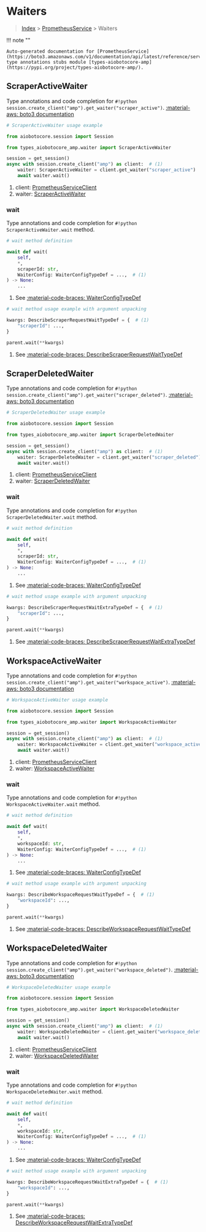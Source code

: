 # Waiters

> [Index](../README.md) > [PrometheusService](./README.md) > Waiters

!!! note ""

    Auto-generated documentation for [PrometheusService](https://boto3.amazonaws.com/v1/documentation/api/latest/reference/services/amp.html#prometheusservice)
    type annotations stubs module [types-aiobotocore-amp](https://pypi.org/project/types-aiobotocore-amp/).

## ScraperActiveWaiter

Type annotations and code completion for `#!python session.create_client("amp").get_waiter("scraper_active")`.
[:material-aws: boto3 documentation](https://boto3.amazonaws.com/v1/documentation/api/latest/reference/services/amp/waiter/ScraperActive.html#PrometheusService.Waiter.ScraperActive)

```python
# ScraperActiveWaiter usage example

from aiobotocore.session import Session

from types_aiobotocore_amp.waiter import ScraperActiveWaiter

session = get_session()
async with session.create_client("amp") as client:  # (1)
    waiter: ScraperActiveWaiter = client.get_waiter("scraper_active")  # (2)
    await waiter.wait()
```

1. client: [PrometheusServiceClient](./client.md)
2. waiter: [ScraperActiveWaiter](./waiters.md#scraperactivewaiter)


### wait

Type annotations and code completion for `#!python ScraperActiveWaiter.wait` method.

```python
# wait method definition

await def wait(
    self,
    *,
    scraperId: str,
    WaiterConfig: WaiterConfigTypeDef = ...,  # (1)
) -> None:
    ...
```

1. See [:material-code-braces: WaiterConfigTypeDef](./type_defs.md#waiterconfigtypedef) 


```python
# wait method usage example with argument unpacking

kwargs: DescribeScraperRequestWaitTypeDef = {  # (1)
    "scraperId": ...,
}

parent.wait(**kwargs)
```

1. See [:material-code-braces: DescribeScraperRequestWaitTypeDef](./type_defs.md#describescraperrequestwaittypedef) 
## ScraperDeletedWaiter

Type annotations and code completion for `#!python session.create_client("amp").get_waiter("scraper_deleted")`.
[:material-aws: boto3 documentation](https://boto3.amazonaws.com/v1/documentation/api/latest/reference/services/amp/waiter/ScraperDeleted.html#PrometheusService.Waiter.ScraperDeleted)

```python
# ScraperDeletedWaiter usage example

from aiobotocore.session import Session

from types_aiobotocore_amp.waiter import ScraperDeletedWaiter

session = get_session()
async with session.create_client("amp") as client:  # (1)
    waiter: ScraperDeletedWaiter = client.get_waiter("scraper_deleted")  # (2)
    await waiter.wait()
```

1. client: [PrometheusServiceClient](./client.md)
2. waiter: [ScraperDeletedWaiter](./waiters.md#scraperdeletedwaiter)


### wait

Type annotations and code completion for `#!python ScraperDeletedWaiter.wait` method.

```python
# wait method definition

await def wait(
    self,
    *,
    scraperId: str,
    WaiterConfig: WaiterConfigTypeDef = ...,  # (1)
) -> None:
    ...
```

1. See [:material-code-braces: WaiterConfigTypeDef](./type_defs.md#waiterconfigtypedef) 


```python
# wait method usage example with argument unpacking

kwargs: DescribeScraperRequestWaitExtraTypeDef = {  # (1)
    "scraperId": ...,
}

parent.wait(**kwargs)
```

1. See [:material-code-braces: DescribeScraperRequestWaitExtraTypeDef](./type_defs.md#describescraperrequestwaitextratypedef) 
## WorkspaceActiveWaiter

Type annotations and code completion for `#!python session.create_client("amp").get_waiter("workspace_active")`.
[:material-aws: boto3 documentation](https://boto3.amazonaws.com/v1/documentation/api/latest/reference/services/amp/waiter/WorkspaceActive.html#PrometheusService.Waiter.WorkspaceActive)

```python
# WorkspaceActiveWaiter usage example

from aiobotocore.session import Session

from types_aiobotocore_amp.waiter import WorkspaceActiveWaiter

session = get_session()
async with session.create_client("amp") as client:  # (1)
    waiter: WorkspaceActiveWaiter = client.get_waiter("workspace_active")  # (2)
    await waiter.wait()
```

1. client: [PrometheusServiceClient](./client.md)
2. waiter: [WorkspaceActiveWaiter](./waiters.md#workspaceactivewaiter)


### wait

Type annotations and code completion for `#!python WorkspaceActiveWaiter.wait` method.

```python
# wait method definition

await def wait(
    self,
    *,
    workspaceId: str,
    WaiterConfig: WaiterConfigTypeDef = ...,  # (1)
) -> None:
    ...
```

1. See [:material-code-braces: WaiterConfigTypeDef](./type_defs.md#waiterconfigtypedef) 


```python
# wait method usage example with argument unpacking

kwargs: DescribeWorkspaceRequestWaitTypeDef = {  # (1)
    "workspaceId": ...,
}

parent.wait(**kwargs)
```

1. See [:material-code-braces: DescribeWorkspaceRequestWaitTypeDef](./type_defs.md#describeworkspacerequestwaittypedef) 
## WorkspaceDeletedWaiter

Type annotations and code completion for `#!python session.create_client("amp").get_waiter("workspace_deleted")`.
[:material-aws: boto3 documentation](https://boto3.amazonaws.com/v1/documentation/api/latest/reference/services/amp/waiter/WorkspaceDeleted.html#PrometheusService.Waiter.WorkspaceDeleted)

```python
# WorkspaceDeletedWaiter usage example

from aiobotocore.session import Session

from types_aiobotocore_amp.waiter import WorkspaceDeletedWaiter

session = get_session()
async with session.create_client("amp") as client:  # (1)
    waiter: WorkspaceDeletedWaiter = client.get_waiter("workspace_deleted")  # (2)
    await waiter.wait()
```

1. client: [PrometheusServiceClient](./client.md)
2. waiter: [WorkspaceDeletedWaiter](./waiters.md#workspacedeletedwaiter)


### wait

Type annotations and code completion for `#!python WorkspaceDeletedWaiter.wait` method.

```python
# wait method definition

await def wait(
    self,
    *,
    workspaceId: str,
    WaiterConfig: WaiterConfigTypeDef = ...,  # (1)
) -> None:
    ...
```

1. See [:material-code-braces: WaiterConfigTypeDef](./type_defs.md#waiterconfigtypedef) 


```python
# wait method usage example with argument unpacking

kwargs: DescribeWorkspaceRequestWaitExtraTypeDef = {  # (1)
    "workspaceId": ...,
}

parent.wait(**kwargs)
```

1. See [:material-code-braces: DescribeWorkspaceRequestWaitExtraTypeDef](./type_defs.md#describeworkspacerequestwaitextratypedef) 
